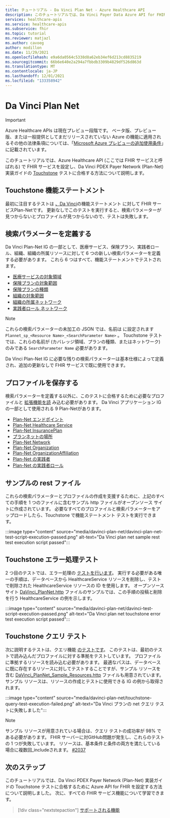 ```yaml
---
title: チュートリアル - Da Vinci Plan Net - Azure Healthcare API
description: このチュートリアルでは、Da Vinci Payer Data Azure API for FHIR実装ガイドの Touchstone テストに合格するExchangeを設定する方法について説明します。
services: healthcare-apis
ms.service: healthcare-apis
ms.subservice: fhir
ms.topic: tutorial
ms.reviewer: matjazl
ms.author: cavoeg
author: modillon
ms.date: 11/29/2021
ms.openlocfilehash: e9a6da0564c5338d8a62eb34ef6d213cd8835219
ms.sourcegitcommit: 66b6e640e2a294a7fbbdb3309b4829df526d863d
ms.translationtype: MT
ms.contentlocale: ja-JP
ms.lasthandoff: 12/01/2021
ms.locfileid: "133358942"
---
```

# <a name="da-vinci-plan-net"></a>Da Vinci Plan Net

> [!IMPORTANT]
> Azure Healthcare APIs は現在プレビュー段階です。 ベータ版、プレビュー版、または一般提供としてまだリリースされていない Azure の機能に適用されるその他の法律条項については、「[Microsoft Azure プレビューの追加使用条件](https://azure.microsoft.com/support/legal/preview-supplemental-terms/)」に記載されています。

このチュートリアルでは、Azure Healthcare API (ここでは FHIR サービスと呼ばれる) で FHIR サービスを設定し、Da Vinci PDEX Payer Network (Plan-Net) 実装ガイドの [Touchstone](https://touchstone.aegis.net/touchstone/) テストに合格する方法について説明します。

## <a name="touchstone-capability-statement"></a>Touchstone 機能ステートメント

最初に注目するテストは [、Da Vinci](https://touchstone.aegis.net/touchstone/testdefinitions?selectedTestGrp=/FHIRSandbox/DaVinci/FHIR4-0-1-Test/PDEX/PlanNet/00-Capability&activeOnly=false&contentEntry=TEST_SCRIPTS)の機能ステートメント に対して FHIR サービスPlan-Netです。 更新なしでこのテストを実行すると、検索パラメーターが見つからないとプロファイルが見つからないので、テストは失敗します。

## <a name="define-search-parameters"></a>検索パラメーターを定義する

Da Vinci Plan-Net IG の一部として、医療サービス、保険プラン、[](how-to-do-custom-search.md)実践者ロール、組織、組織の所属リソースに対して 6 つの新しい検索パラメーターを定義する必要があります。 これら 6 つはすべて、機能ステートメントでテストされます。

* [医療サービスの対象領域](http://hl7.org/fhir/us/davinci-pdex-plan-net/STU1/SearchParameter-healthcareservice-coverage-area.html)
* [保険プランの対象範囲](http://hl7.org/fhir/us/davinci-pdex-plan-net/STU1/SearchParameter-insuranceplan-coverage-area.html)
* [保険プランの種類](http://hl7.org/fhir/us/davinci-pdex-plan-net/STU1/SearchParameter-insuranceplan-plan-type.html)
* [組織の対象範囲](http://hl7.org/fhir/us/davinci-pdex-plan-net/STU1/SearchParameter-organization-coverage-area.html)
* [組織の所属ネットワーク](http://hl7.org/fhir/us/davinci-pdex-plan-net/STU1/SearchParameter-organizationaffiliation-network.html)
* [実践者ロール ネットワーク](http://hl7.org/fhir/us/davinci-pdex-plan-net/STU1/SearchParameter-practitionerrole-network.html)

> [!NOTE]
> これらの検索パラメーターの未加工の JSON では、名前は に設定されます `Plannet_sp_<Resource Name>_<SearchParameter Name>` 。 Touchstone テストでは、これらの名前が (カバレッジ領域、プランの種類、またはネットワーク) のみである `SearchParameter Name` 必要があります。

Da Vinci Plan-Net IG に必要な残りの検索パラメーターは基本仕様によって定義され、追加の更新なしで FHIR サービスで既に使用できます。

## <a name="store-profiles"></a>プロファイルを保存する

検索パラメーターを定義する以外に、このテストに合格するために必要なプロファイルと [拡張機能を読](./validation-against-profiles.md#storing-profiles) み込む必要があります。 Da Vinci アプリケーション IG の一部として使用される 9 Plan-Netがあります。

* [Plan-Net エンドポイント](http://hl7.org/fhir/us/davinci-pdex-plan-net/STU1/StructureDefinition-plannet-Endpoint.html)
* [Plan-Net Healthcare Service](http://hl7.org/fhir/us/davinci-pdex-plan-net/STU1/StructureDefinition-plannet-HealthcareService.html)
* [Plan-Net InsurancePlan](http://hl7.org/fhir/us/davinci-pdex-plan-net/STU1/StructureDefinition-plannet-InsurancePlan.html) 
* [プランネットの場所](http://hl7.org/fhir/us/davinci-pdex-plan-net/STU1/StructureDefinition-plannet-Location.html)
* [Plan-Net Network](http://hl7.org/fhir/us/davinci-pdex-plan-net/STU1/StructureDefinition-plannet-Network.html)
* [Plan-Net Organization](http://hl7.org/fhir/us/davinci-pdex-plan-net/STU1/StructureDefinition-plannet-Organization.html)
* [Plan-Net OrganizationAffiliation](http://hl7.org/fhir/us/davinci-pdex-plan-net/STU1/StructureDefinition-plannet-OrganizationAffiliation.html)
* [Plan-Net の実践者](http://hl7.org/fhir/us/davinci-pdex-plan-net/STU1/StructureDefinition-plannet-Practitioner.html)
* [Plan-Net の実践者ロール](http://hl7.org/fhir/us/davinci-pdex-plan-net/STU1/StructureDefinition-plannet-PractitionerRole.html)

## <a name="sample-rest-file"></a>サンプルの rest ファイル

これらの検索パラメーターとプロファイルの作成を支援するために、上記のすべての手順を 1 つのファイルに含むサンプル http ファイルがオープンソース サイトに作成されています。 必要なすべてのプロファイルと検索パラメーターをアップロードしたら、Touchstone で機能ステートメント テストを実行できます。

:::image type="content" source="media/davinci-plan-net/davinci-plan-net-test-script-execution-passed.png" alt-text="Da Vinci plan net sample rest test execution script passed":::

## <a name="touchstone-error-handling-test"></a>Touchstone エラー処理テスト

2 つ目のテストでは、エラー処理の [テストを行います](https://touchstone.aegis.net/touchstone/testdefinitions?selectedTestGrp=/FHIRSandbox/DaVinci/FHIR4-0-1-Test/PDEX/PlanNet/01-Error-Codes&activeOnly=false&contentEntry=TEST_SCRIPTS)。 実行する必要がある唯一の手順は、データベースから HealthcareService リソースを削除し、テストで削除された HealthcareService リソースの ID を使用します。 オープンソース サイト [DaVinci_PlanNet.http](https://github.com/microsoft/fhir-server/blob/main/docs/rest/DaVinciPlanNet/DaVinci_PlanNet.http) ファイルのサンプルでは、この手順の投稿と削除を行う HealthcareService の例を示します。

:::image type="content" source="media/davinci-plan-net/davinci-test-script-execution-passed.png" alt-text="Da Vinci plan net touchstone error test execution script passed":::

## <a name="touchstone-query-test"></a>Touchstone クエリ テスト

次に説明するテストは、クエリ機能 [のテストです](https://touchstone.aegis.net/touchstone/testdefinitions?selectedTestGrp=/FHIRSandbox/DaVinci/FHIR4-0-1-Test/PDEX/PlanNet/03-Query&activeOnly=false&contentEntry=TEST_SCRIPTS)。 このテストは、最初のテストで読み込んだプロファイルに対する準拠をテストしています。 プロファイルに準拠するリソースを読み込む必要があります。 最適なパスは、データベースに既に存在するリソースに対してテストすることですが、サンプル リソースを含む [DaVinci_PlanNet_Sample_Resources.http](https://github.com/microsoft/fhir-server/blob/main/docs/rest/DaVinciPlanNet/DaVinci_PlanNet_Sample_Resources.http) ファイルも用意されています。サンプル リソースは、リソースの作成とテストに使用できる IG の例から取得されます。  

:::image type="content" source="media/davinci-plan-net/touchstone-query-test-execution-failed.png" alt-text="Da Vinci プランの net クエリ テストに失敗しました":::

> [!NOTE]
> サンプル リソースが用意されている場合は、クエリ テストの成功率が 98% である必要があります。
> FHIR サーバーに対GitHub問題が発生し、これらのテストの 1 つが失敗しています。
リソースは、基本条件と条件の両方を満たしている場合に複数回_includeされます。 [#2037](https://github.com/microsoft/fhir-server/issues/2037)

## <a name="next-steps"></a>次のステップ

このチュートリアルでは、Da Vinci PDEX Payer Network (Plan-Net) 実装ガイドの Touchstone テストに合格するために Azure API for FHIR を設定する方法について説明しました。 次に、すべての FHIR サービス機能について学習できます。

>[!div class="nextstepaction"]
>[サポートされる機能](fhir-features-supported.md)
